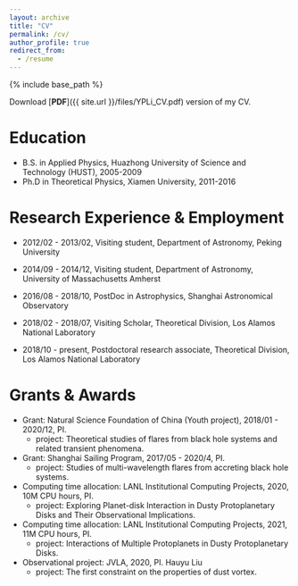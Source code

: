 ```yaml
---
layout: archive
title: "CV"
permalink: /cv/
author_profile: true
redirect_from:
  - /resume
---
```


{% include base_path %}

Download [**PDF**]({{ site.url }}/files/YPLi_CV.pdf) version of my CV.

Education
======
* B.S. in Applied Physics, Huazhong University of Science and Technology (HUST), 2005-2009
* Ph.D in Theoretical Physics, Xiamen University, 2011-2016

Research Experience & Employment
======
* 2012/02 - 2013/02, Visiting student, Department of Astronomy, Peking University
  
* 2014/09 - 2014/12, Visiting student, Department of Astronomy, University of Massachusetts Amherst

* 2016/08 - 2018/10, PostDoc in Astrophysics, Shanghai Astronomical Observatory

* 2018/02 - 2018/07, Visiting Scholar, Theoretical Division, Los Alamos National Laboratory

* 2018/10 - present, Postdoctoral research associate, Theoretical Division, Los Alamos National Laboratory

Grants & Awards
======
* Grant: Natural Science Foundation of China (Youth project), 2018/01 - 2020/12, PI.
  * project: Theoretical studies of flares from black hole systems and related transient phenomena.
* Grant: Shanghai Sailing Program, 2017/05 - 2020/4, PI.
  * project: Studies of multi-wavelength flares from accreting black hole systems.
* Computing time allocation: LANL Institutional Computing Projects, 2020, 10M CPU hours, PI.
  * project: Exploring Planet-disk Interaction in Dusty Protoplanetary Disks and Their Observational Implications.
* Computing time allocation: LANL Institutional Computing Projects, 2021, 11M CPU hours, PI.
  * project: Interactions of Multiple Protoplanets in Dusty Protoplanetary Disks.
* Observational project: JVLA, 2020, PI. Hauyu Liu
  * project: The first constraint on the properties of dust vortex.


  
